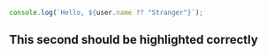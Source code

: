 ```js
console.log(`Hello, ${user.name ?? "Stranger"}`);
```

## This second should be highlighted correctly
